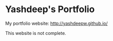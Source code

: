 # Yashdeep's Portfolio

My portfolio website: http://yashdeepw.github.io/

This website is not complete.
